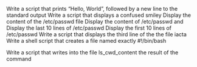 Write a script that prints “Hello, World”, followed by a new line to the standard output
Write a script that displays a confused smiley
Display the content of the /etc/passwd file
Display the content of /etc/passwd and
Display the last 10 lines of /etc/passwd
Display the first 10 lines of /etc/passwd
Write a script that displays the third line of the the file iacta
Write a shell script that creates a file named exactly 
#!/bin/bash

Write a script that writes into the file ls_cwd_content the result of the command
